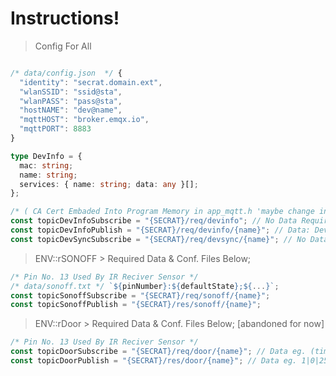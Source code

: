# Instructions!

> Config For All
```ts

/* data/config.json  */ {
  "identity": "secrat.domain.ext",
  "wlanSSID": "ssid@sta",
  "wlanPASS": "pass@sta",
  "hostNAME": "dev@name",
  "mqttHOST": "broker.emqx.io",
  "mqttPORT": 8883
}

type DevInfo = {
  mac: string;
  name: string;
  services: { name: string; data: any }[];
};

/* ( CA Cert Embaded Into Program Memory in app_mqtt.h 'maybe change in future' ) */
const topicDevInfoSubscribe = "{SECRAT}/req/devinfo"; // No Data Required;
const topicDevInfoPublish = "{SECRAT}/req/devinfo/{name}"; // Data: DevInfo;
const topicDevSyncSubscribe = "{SECRAT}/req/devsync/{name}"; // No Data Required;
```

> ENV::rSONOFF > Required Data & Conf. Files Below;
```ts
/* Pin No. 13 Used By IR Reciver Sensor */
/* data/sonoff.txt */ `${pinNumber}:${defaultState};${...}`;
const topicSonoffSubscribe = "{SECRAT}/req/sonoff/{name}";
const topicSonoffPublish = "{SECRAT}/res/sonoff/{name}";
```
> ENV::rDoor > Required Data & Conf. Files Below; [abandoned for now]
```ts
/* Pin No. 13 Used By IR Reciver Sensor */
const topicDoorSubscribe = "{SECRAT}/req/door/{name}"; // Data eg. (time in sec.)|1|0|255;
const topicDoorPublish = "{SECRAT}/res/door/{name}"; // Data eg. 1|0|255;
```
